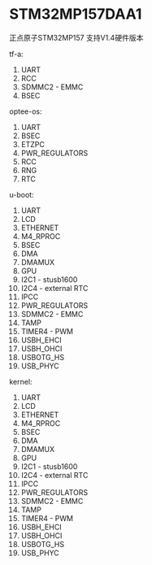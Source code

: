 # STM32MP157DAA1
正点原子STM32MP157 支持V1.4硬件版本

tf-a:
1. UART
2. RCC
3. SDMMC2 - EMMC
4. BSEC

optee-os:
1. UART
2. BSEC
3. ETZPC
4. PWR_REGULATORS
5. RCC
6. RNG
7. RTC

u-boot:
1. UART
2. LCD
3. ETHERNET
4. M4_RPROC
5. BSEC
6. DMA
7. DMAMUX
8. GPU
9. I2C1 - stusb1600
10. I2C4 - external RTC
11. IPCC
12. PWR_REGULATORS
13. SDMMC2 - EMMC
14. TAMP
15. TIMER4 - PWM
16. USBH_EHCI
17. USBH_OHCI
18. USBOTG_HS
19. USB_PHYC

kernel:
1. UART
2. LCD
3. ETHERNET
4. M4_RPROC
5. BSEC
6. DMA
7. DMAMUX
8. GPU
9. I2C1 - stusb1600
10. I2C4 - external RTC
11. IPCC
12. PWR_REGULATORS
13. SDMMC2 - EMMC
14. TAMP
15. TIMER4 - PWM
16. USBH_EHCI
17. USBH_OHCI
18. USBOTG_HS
19. USB_PHYC

